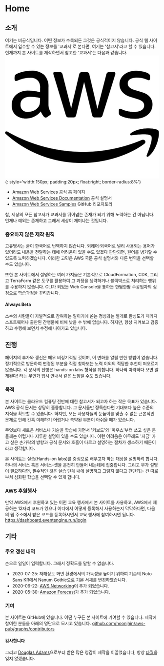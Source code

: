 # Home

## 소개

여기는 비공식입니다. 어떤 정보가 수록되든 그것은 공식적이지 않습니다.
공식 웹 사이트에서 입수할 수 있는 정보를 '교과서'로 본다면, 여기는 '참고서'라고 할 수 있습니다.
현재까지 본 사이트를 제작하면서 참고한 '교과서'는 다음과 같습니다.
![AWS logo](./images/aws-brands.svg){: style='width:150px; padding:20px; float:right; border-radius:8%'}

* [Amazon Web Services](https://aws.amazon.com/) 공식 홈 페이지
* [Amazon Web Services Documentation](https://docs.aws.amazon.com/) 공식 설명서
* [Amazon Web Services Samples](https://github.com/aws-samples/) GitHub 리포지토리

참, 세상의 모든 참고서가 교과서를 뛰어넘는 존재가 되기 위해 노력하는 건 아닙니다.
언제나 예외는 존재하고 그래서 세상이 재미나는 것입니다.

### 중요하지 않은 제작 원칙

고유명사는 굳이 한국어로 번역하지 않습니다. 외례어·외국어로 널리 사용되는 용어가 있더라도
내용을 전달하는 데에 어려움이 있을 수도 있겠다 판단되면, 원어를 병기할 수 있도록 노력하겠습니다.
이러한 고민은 AWS 국문 공식 설명서와 다른 번역을 선택할 수도 있습니다.

또한 본 사이트에서 설명하는 여러 가지들은 기본적으로 CloudFormation, CDK, 그리고
TerraForm 같은 도구를 활용하여 그 과정을 생략하거나 블랙박스로 처리하는 행위를 수용하지 않습니다.
CLI가 되었든 Web Console을 통하든 한땀한땀 수공업자의 심정으로 학습과정을 꾸려갑니다.

#### Always Beta

소수의 사람들이 자발적으로 참여하는 일이기에 쏟는 정성과는 별개로
완성도가 패키지 소프트웨어나 출판된 간행물에 비해 낮을 수 밖에 없습니다.
하지만, 항상 지켜보고 검증하고 수행해 보면서 수정해 나아가고 있습니다.

## 진행

페이지의 추가와 갱신은 매우 비정기적일 것이며, 이 변화를 알릴 만한 방법이 없습니다.
정기적으로 방문하여 변경된 부분을 직접 찾아보는 노력 이외의 적당한 추천이 떠오르지 않습니다.
각 문서의 진행은 hands-on labs 형식을 취합니다. 하나씩 따라하다 보면 알게된다! 라는
무언가 입시 안내서 같은 느낌일 수도 있습니다.

### 목적

본 사이트는 클라우드 컴퓨팅 전반에 대한 참고서가 되고자 하는 작은 목표가 있습니다.
AWS 공식 문서는 상당히 훌륭합니다. 그 문서들만 정독한다면 기대보다 높은 수준의
지식을 확보할 수 있습니다. 하지만, 모든 사용자들의 눈높이를 맞출 수 없는
근본적인 문제로 인해 간혹 이해하기 어렵거나 축약된 부분이 아쉬울 때가 있습니다.

무엇보다 새로운 서비스나 기술을 학습해 가면서 '키보드'와 '마우스'부터 쓰고 싶은 분들께는
어렵거나 지루한 설명이 있을 수도 있습니다. 이런 어려움은 아무래도 '지금' 가고 싶은
손가락의 방향과 공식 문서와 호흡이 다르고 설명하는 절차가 생소하기 때문이라고 생각합니다.

본 사이트는 실습(Hands-on labs)를 중심으로 배우고자 하는 대상을 설명하려 합니다.
하나의 서비스 혹은 서비스-셋을 온전히 만들어 내는데에 집중합니다.
그리고 부가 설명이 필요하다면, 필수적인 것은 실습 단계 내에 설명하고
그렇지 않다고 판단되는 건 따로 부쳐 심화된 학습을 선택할 수 있게 합니다.

### AWS 후원행사 

만약 AWS에서 후원하고 있는 어떤 교육 행사에서 본 사이트를 사용하고,
AWS에서 제공하는 12자리 코드가 있으나 어디에서 어떻게 등록해서 사용하는지
막막하다면, 다음의 웹 주소에서 받은 코드를 등록하시면서 교육 행사에 참여하시면 됩니다.
https://dashboard.eventengine.run/login

## 기타

### 주요 갱신 내역

손으로 일일이 입력합니다. 그래서 정확도를 말할 수 없습니다.

* 2020-07-25: 저해상도 화면 환경에서의 가독성을 높이기 위하여 기존의 Noto Sans KR에서 Nanum Gothic으로 기본 서체를 변경하였습니다.
* 2020-06-22: [AWS Networking](/networking)이 추가 되었습니다.
* 2020-05-30: [Amazon Forecast](/forecast)가 추가 되었습니다.

### 기여

본 사이트는 GitHub에 있습니다. 어떤 누구든 본 사이트에 기여할 수 있습니다.
제작에 참여한 분들을 아래의 명단으로 모시고 있습니다.
[github.com/hoonjhin/aws-pub/graphs/contributors](https://github.com/hoonjhin/aws-pub/graphs/contributors)

#### 감사합니다

그리고 [Douglas Adams](https://en.wikipedia.org/wiki/Douglas_Adams)으로부터 받은 많은 영감이 제작을 이끌었습니다, 항상 [타월](https://en.wikipedia.org/wiki/Towel_Day)을 잊지 않겠습니다.
